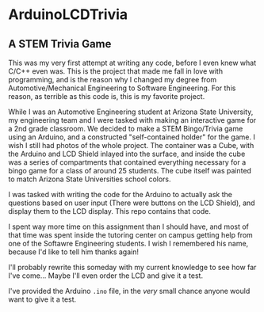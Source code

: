 # ArduinoLCDTrivia
## A STEM Trivia Game

This was my very first attempt at writing any code, before I even knew what C/C++ even was. This is the project that made me fall in love with programming,
and is the reason why I changed my degree from Automotive/Mechanical Engineering to Software Engineering. For this reason, as terrible as this code is,
this is my favorite project.

While I was an Automotive Engineering student at Arizona State University, my engineering team and I were tasked with making an interactive game for a 2nd
grade classroom. We decided to make a STEM Bingo/Trivia game using an Arduino, and a constructed "self-contained holder" for the game. I wish I still had
photos of the whole project. The container was a Cube, with the Arduino and LCD Shield inlayed into the surface, and inside the cube was a series of compartments
that contained everything necessary for a bingo game for a class of around 25 students. The cube itself was painted to match Arizona State Universities school colors.

I was tasked with writing the code for the Arduino to actually ask the questions based on user input (There were buttons on the LCD Shield), and display them to the LCD display.
This repo contains that code.

I spent way more time on this assignment than I should have, and most of that time was spent inside the tutoring center on campus getting help from one of the Softawre Engineering
students. I wish I remembered his name, because I'd like to tell him thanks again!

I'll probably rewrite this someday with my current knowledge to see how far I've come... Maybe I'll even order the LCD and give it a test.

I've provided the Arduino `.ino` file, in the *very* small chance anyone would want to give it a test.
